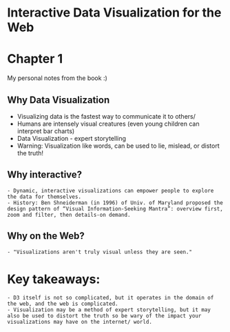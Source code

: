 # Interactive Data Visualization for the Web
# Chapter 1
My personal notes from the book :)

## Why Data Visualization
 - Visualizing data is the fastest way to communicate it to others/
 - Humans are intensely visual creatures (even young children can interpret bar charts)
 - Data Visualization - expert storytelling
 - Warning: Visualization like words, can be used to lie, mislead, or distort the truth!

## Why interactive?
    - Dynamic, interactive visualizations can empower people to explore the data for themselves.
    - History: Ben Shneiderman (in 1996) of Univ. of Maryland proposed the design pattern of “Visual Information-Seeking Mantra”: overview first, zoom and filter, then details-on demand.

## Why on the Web?
    - "Visualizations aren't truly visual unless they are seen."

# Key takeaways:
    - D3 itself is not so complicated, but it operates in the domain of the web, and the web is complicated.
    - Visualization may be a method of expert storytelling, but it may also be used to distort the truth so be wary of the impact your visualizations may have on the internet/ world.